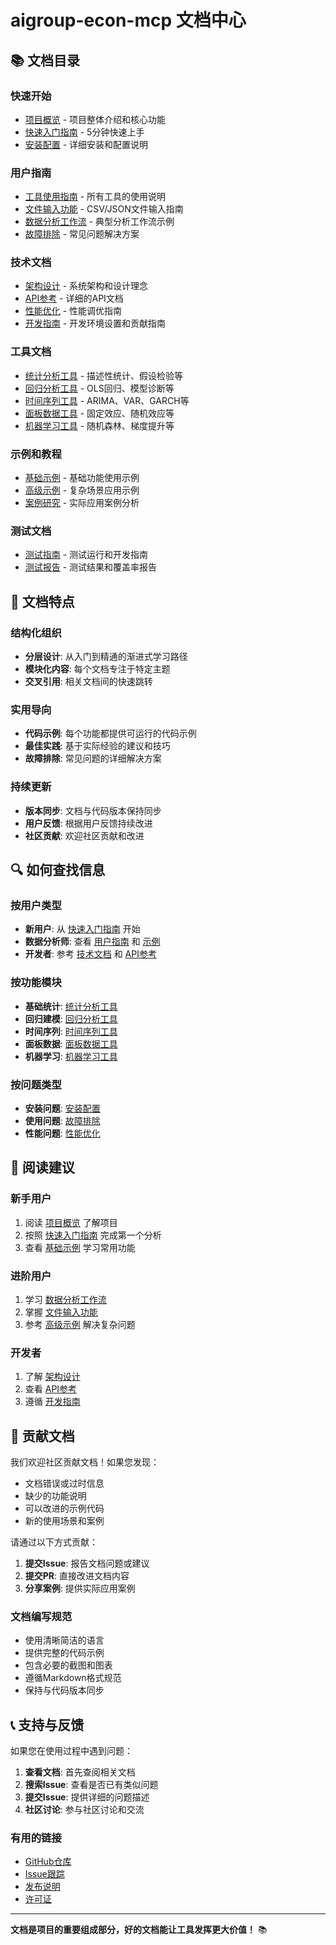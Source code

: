 # aigroup-econ-mcp 文档中心

## 📚 文档目录

### 快速开始
- [项目概览](overview.md) - 项目整体介绍和核心功能
- [快速入门指南](quickstart.md) - 5分钟快速上手
- [安装配置](installation.md) - 详细安装和配置说明

### 用户指南
- [工具使用指南](user-guide/tools.md) - 所有工具的使用说明
- [文件输入功能](user-guide/file-input.md) - CSV/JSON文件输入指南
- [数据分析工作流](user-guide/workflows.md) - 典型分析工作流示例
- [故障排除](user-guide/troubleshooting.md) - 常见问题解决方案

### 技术文档
- [架构设计](technical/architecture.md) - 系统架构和设计理念
- [API参考](technical/api-reference.md) - 详细的API文档
- [性能优化](technical/performance.md) - 性能调优指南
- [开发指南](technical/development.md) - 开发环境设置和贡献指南

### 工具文档
- [统计分析工具](tools/statistics.md) - 描述性统计、假设检验等
- [回归分析工具](tools/regression.md) - OLS回归、模型诊断等
- [时间序列工具](tools/time-series.md) - ARIMA、VAR、GARCH等
- [面板数据工具](tools/panel-data.md) - 固定效应、随机效应等
- [机器学习工具](tools/machine-learning.md) - 随机森林、梯度提升等

### 示例和教程
- [基础示例](examples/basic.md) - 基础功能使用示例
- [高级示例](examples/advanced.md) - 复杂场景应用示例
- [案例研究](examples/case-studies.md) - 实际应用案例分析

### 测试文档
- [测试指南](../tests/README.md) - 测试运行和开发指南
- [测试报告](testing/test-reports.md) - 测试结果和覆盖率报告

## 🎯 文档特点

### 结构化组织
- **分层设计**: 从入门到精通的渐进式学习路径
- **模块化内容**: 每个文档专注于特定主题
- **交叉引用**: 相关文档间的快速跳转

### 实用导向
- **代码示例**: 每个功能都提供可运行的代码示例
- **最佳实践**: 基于实际经验的建议和技巧
- **故障排除**: 常见问题的详细解决方案

### 持续更新
- **版本同步**: 文档与代码版本保持同步
- **用户反馈**: 根据用户反馈持续改进
- **社区贡献**: 欢迎社区贡献和改进

## 🔍 如何查找信息

### 按用户类型
- **新用户**: 从 [快速入门指南](quickstart.md) 开始
- **数据分析师**: 查看 [用户指南](user-guide/tools.md) 和 [示例](examples/basic.md)
- **开发者**: 参考 [技术文档](technical/development.md) 和 [API参考](technical/api-reference.md)

### 按功能模块
- **基础统计**: [统计分析工具](tools/statistics.md)
- **回归建模**: [回归分析工具](tools/regression.md)
- **时间序列**: [时间序列工具](tools/time-series.md)
- **面板数据**: [面板数据工具](tools/panel-data.md)
- **机器学习**: [机器学习工具](tools/machine-learning.md)

### 按问题类型
- **安装问题**: [安装配置](installation.md)
- **使用问题**: [故障排除](user-guide/troubleshooting.md)
- **性能问题**: [性能优化](technical/performance.md)

## 📖 阅读建议

### 新手用户
1. 阅读 [项目概览](overview.md) 了解项目
2. 按照 [快速入门指南](quickstart.md) 完成第一个分析
3. 查看 [基础示例](examples/basic.md) 学习常用功能

### 进阶用户
1. 学习 [数据分析工作流](user-guide/workflows.md)
2. 掌握 [文件输入功能](user-guide/file-input.md)
3. 参考 [高级示例](examples/advanced.md) 解决复杂问题

### 开发者
1. 了解 [架构设计](technical/architecture.md)
2. 查看 [API参考](technical/api-reference.md)
3. 遵循 [开发指南](technical/development.md)

## 🤝 贡献文档

我们欢迎社区贡献文档！如果您发现：

- 文档错误或过时信息
- 缺少的功能说明
- 可以改进的示例代码
- 新的使用场景和案例

请通过以下方式贡献：

1. **提交Issue**: 报告文档问题或建议
2. **提交PR**: 直接改进文档内容
3. **分享案例**: 提供实际应用案例

### 文档编写规范

- 使用清晰简洁的语言
- 提供完整的代码示例
- 包含必要的截图和图表
- 遵循Markdown格式规范
- 保持与代码版本同步

## 📞 支持与反馈

如果您在使用过程中遇到问题：

1. **查看文档**: 首先查阅相关文档
2. **搜索Issue**: 查看是否已有类似问题
3. **提交Issue**: 提供详细的问题描述
4. **社区讨论**: 参与社区讨论和交流

### 有用的链接

- [GitHub仓库](https://github.com/jackdark425/aigroup-econ-mcp)
- [Issue跟踪](https://github.com/jackdark425/aigroup-econ-mcp/issues)
- [发布说明](../CHANGELOG.md)
- [许可证](../LICENSE)

---

**文档是项目的重要组成部分，好的文档能让工具发挥更大价值！** 📚
